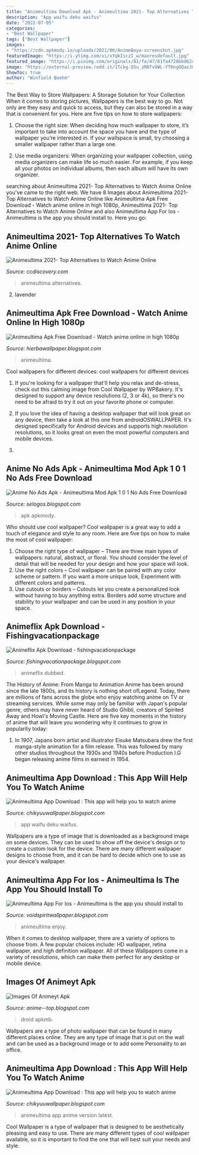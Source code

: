 ```yaml
---
title: "Animeultima Download Apk - Animeultima 2021- Top Alternatives To Watch Anime Online"
description: "App waifu deku waifus"
date: "2022-07-05"
categories:
- "Best Wallpaper"
tags: ["Best Wallpaper"]
images:
- "https://cdn.apkmody.io/uploads/2021/06/AnimeBoya-screenshot.jpg"
featuredImage: "https://i.ytimg.com/vi/xYqkIsczI_w/maxresdefault.jpg"
featured_image: "https://i.pinimg.com/originals/81/fa/47/81fa4728bbd62c15595e99ac405e9b4d.png"
image: "https://external-preview.redd.it/1Tckg-QSu_zMATvGWL-YT0ngOQazJCLrdvLK3HrvZOg.jpg?auto=webp&amp;s=ca2f7e394ce6dcb7c3ad9809f8899ad573f9cfdb"
ShowToc: true
author: "Winfield Boehm"
---
```



The Best Way to Store Wallpapers: A Storage Solution for Your Collection
When it comes to storing pictures, Wallpapers is the best way to go. Not only are they easy and quick to access, but they can also be stored in a way that is convenient for you. Here are five tips on how to store wallpapers:
1) Choose the right size: When deciding how much wallpaper to store, it’s important to take into account the space you have and the type of wallpaper you’re interested in. If your wallspace is small, try choosing a smaller wallpaper rather than a large one.

2) Use media organizers: When organizing your wallpaper collection, using media organizers can make life so much easier. For example, if you keep all your photos on individual albums, then each album will have its own organizer.

	

		
searching about Animeultima 2021- Top Alternatives to Watch Anime Online you've came to the right web. We have 8 Images about Animeultima 2021- Top Alternatives to Watch Anime Online like Animeultima Apk Free Download - Watch anime online in high 1080p, Animeultima 2021- Top Alternatives to Watch Anime Online and also Animeultima App For Ios - Animeultima is the app you should install to. Here you go:
		
    
## Animeultima 2021- Top Alternatives To Watch Anime Online

<img loading=lazy src="https://ccdiscovery.b-cdn.net/wp-content/uploads/2021/09/AnimeUltima-Featured-1-1024x576.jpg" onerror="this.onerror=null;this.src='https://tse4.mm.bing.net/th?id=OIP.Ibfl_8DTGCk58exZSZQivwHaEK&amp;pid=15.1';" alt="Animeultima 2021- Top Alternatives to Watch Anime Online">

_Source: ccdiscovery.com_

>animeultima alternatives. 

	

2. lavender 

    
## Animeultima Apk Free Download - Watch Anime Online In High 1080p

<img loading=lazy src="https://tvtap-pro.net/wp-content/uploads/2020/10/Updated-FireAnime.jpeg" onerror="this.onerror=null;this.src='https://tse4.mm.bing.net/th?id=OIP.u-M4RmtIC73tvnBXEETqWgHaQE&amp;pid=15.1';" alt="Animeultima Apk Free Download - Watch anime online in high 1080p">

_Source: hierbawallpaper.blogspot.com_

>animeultima. 

	

Cool wallpapers for different devices:
cool wallpapers for different devices 

1. If you're looking for a wallpaper that'll help you relax and de-stress, check out this calming image from Cool Wallpaper by WPBakery. It's designed to support any device resolutions (2, 3 or 4k), so there's no need to be afraid to try it out on your favorite phone or computer.

2. If you love the idea of having a desktop wallpaper that will look great on any device, then take a look at this one from androidOSWALLPAPER. It's designed specifically for Android devices and supports high resolution resolutions, so it looks great on even the most powerful computers and mobile devices.

3.

    
## Anime No Ads Apk - Animeultima Mod Apk 1 0 1 No Ads Free Download

<img loading=lazy src="https://cdn.apkmody.io/uploads/2021/06/AnimeBoya-screenshot.jpg" onerror="this.onerror=null;this.src='https://tse4.mm.bing.net/th?id=OIP.7Y5ayoGe4tto9yCd0-gywgHaPW&amp;pid=15.1';" alt="Anime No Ads Apk - Animeultima Mod Apk 1 0 1 No Ads Free Download">

_Source: selogos.blogspot.com_

>apk apkmody. 

	

Who should use cool wallpaper?
Cool wallpaper is a great way to add a touch of elegance and style to any room. Here are five tips on how to make the most of cool wallpaper: 
1) Choose the right type of wallpaper – There are three main types of wallpapers: natural, abstract, or floral. You should consider the level of detail that will be needed for your design and how your space will look. 
2) Use the right colors – Cool wallpaper can be paired with any color scheme or pattern. If you want a more unique look, Experiment with different colors and patterns. 
3) Use cutouts or borders – Cutouts let you create a personalized look without having to buy anything extra. Borders add some structure and stability to your wallpaper and can be used in any position in your space.

    
## Animeflix Apk Download - Fishingvacationpackage

<img loading=lazy src="https://i.pinimg.com/originals/81/fa/47/81fa4728bbd62c15595e99ac405e9b4d.png" onerror="this.onerror=null;this.src='https://tse2.mm.bing.net/th?id=OIP.BuZDjDQ7504QezitFiCjDgHaEK&amp;pid=15.1';" alt="Animeflix Apk Download - fishingvacationpackage">

_Source: fishingvacationpackage.blogspot.com_

>animeflix dubbed. 

	

The History of Anime: From Manga to Animation
Anime has been around since the late 1800s, and its history is nothing short ofLegend. Today, there are millions of fans across the globe who enjoy watching anime on TV or streaming services. While some may only be familiar with Japan's popular genre, others may have never heard of Studio Ghibli, creators of Spirited Away and Howl's Moving Castle. Here are five key moments in the history of anime that will leave you wondering why it continues to grow in popularity today:
1) In 1907, Japans born artist and illustrator Eisuke Matsubara drew the first manga-style animation for a film release. This was followed by many other studios throughout the 1930s and 1940s before Production I.G began releasing anime films in earnest in 1954.

    
## Animeultima App Download : This App Will Help You To Watch Anime

<img loading=lazy src="https://lh5.googleusercontent.com/proxy/wnNRj76u2W6Ki1rcAAyKtgXQ4ipIU71JAskKDiFJPQKgdYQWbnzVkpaF90GGTGE4gX6XP2eXQp8md2fXYenWD1dffRh0nntfl22A" onerror="this.onerror=null;this.src='https://tse2.mm.bing.net/th?id=OIP.Q5HvOU7Pjpm0j8EX8nWeOAAAAA&amp;pid=15.1';" alt="Animeultima App Download : This app will help you to watch anime">

_Source: chikyuuwallpaper.blogspot.com_

>app waifu deku waifus. 

	

Wallpapers are a type of image that is downloaded as a background image on some devices. They can be used to show off the device's design or to create a custom look for the device. There are many different wallpaper designs to choose from, and it can be hard to decide which one to use as your device's wallpaper.

    
## Animeultima App For Ios - Animeultima Is The App You Should Install To

<img loading=lazy src="https://repository-images.githubusercontent.com/160985192/f3e9b100-a9a8-11ea-944b-7bf7dd753747" onerror="this.onerror=null;this.src='https://tse2.mm.bing.net/th?id=OIP.yNJJwotN5NZK1LzwSJWGJwHaCm&amp;pid=15.1';" alt="Animeultima App For Ios - Animeultima is the app you should install to">

_Source: voidspiritwallpaper.blogspot.com_

>animeultima enjoy. 

	

When it comes to desktop wallpaper, there are a variety of options to choose from. A few popular choices include: HD wallpaper, retina wallpaper, and high definition wallpaper. All of these Wallpapers come in a variety of resolutions, which can make them perfect for any desktop or mobile device. 

    
## Images Of Animeyt Apk

<img loading=lazy src="https://i.ytimg.com/vi/xYqkIsczI_w/maxresdefault.jpg" onerror="this.onerror=null;this.src='https://tse4.mm.bing.net/th?id=OIP.Y2sM1q0aAo7VYgj3FKavsgHaEK&amp;pid=15.1';" alt="Images Of Animeyt Apk">

_Source: anime--top.blogspot.com_

>droid apkmb. 

	



Wallpapers are a type of photo wallpaper that can be found in many different places online. They are any type of image that is put on the wall and can be used as a background image or to add some Personality to an office.

    
## Animeultima App Download : This App Will Help You To Watch Anime

<img loading=lazy src="https://external-preview.redd.it/1Tckg-QSu_zMATvGWL-YT0ngOQazJCLrdvLK3HrvZOg.jpg?auto=webp&amp;s=ca2f7e394ce6dcb7c3ad9809f8899ad573f9cfdb" onerror="this.onerror=null;this.src='https://tse1.mm.bing.net/th?id=OIP.9wKsf9DSecVc6_8S2qJZ1wHaEK&amp;pid=15.1';" alt="Animeultima App Download : This app will help you to watch anime">

_Source: chikyuuwallpaper.blogspot.com_

>animeultima app anime version latest. 

	

Cool Wallpaper is a type of wallpaper that is designed to be aesthetically pleasing and easy to use. There are many different types of cool wallpaper available, so it is important to find the one that will best suit your needs and style.

